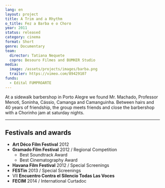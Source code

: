 ```yaml
---
lang: en
layout: project
title: A Trim and a Rhythm
o_title: Fez a Barba e o Choro
year: 2011
status: released
category: cinema
format: Short
genre: Documentary
team:
  director: Tatiana Nequete
  copro: Besouro Filmes and BUMKER Studio
media:
  image: /assets/projects/images/barba.png
  trailer: https://vimeo.com/89429107
funds:
  - Edital FUMPROARTE
---
```


At a sidewalk barbershop in Porto Alegre we found Mr. Machado, Professor Menoti, Soninha, Cássio, Camanga and Camanguinha. Between hairs and 40 years of friendship, the group meets friends and close the barbershop with a Chorinho jam at saturday nights.

---

## Festivals and awards

* **Art Déco Film Festival** 2012
* **Gramado Film Festival** 2012 / Regional Competition
  * Best Soundtrack Award
  * Best Cinematography Award
* **Havana Film Festival** 2012 / Special Screenings
* **FESTin** 2013 / Special Screenings
* VII **Encuentro Contra el Silencio Todas Las Voces**
* **FECIM** 2014 / International Curtadoc
